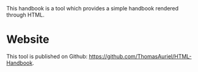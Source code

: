 <note id="presentation" title="Presentation">

<headline/>
<content>
This handbook is a tool which provides a simple handbook rendered through HTML.

# Website
This tool is published on Github: https://github.com/ThomasAuriel/HTML-Handbook.

</content>
<subcontent/>

</note>

